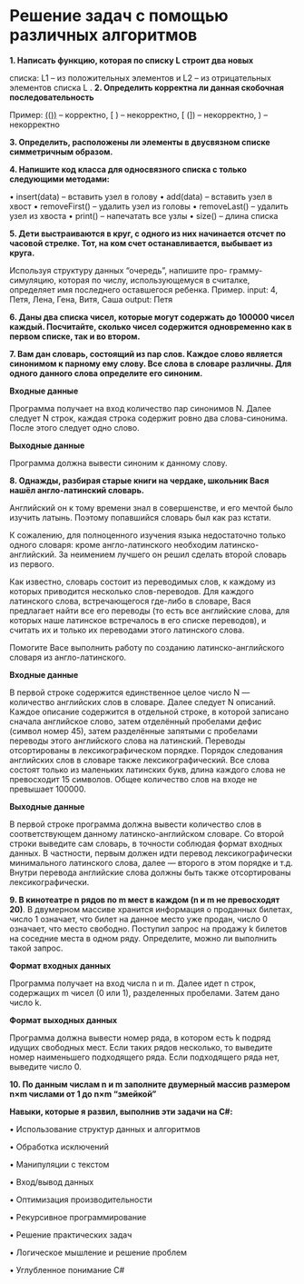 # Решение задач с помощью различных алгоритмов


**1.	Написать функцию, которая по списку L строит два новых**

списка: L1 – из положительных элементов и L2 – из отрицательных элементов списка L
.
**2.	Определить корректна ли данная скобочная последовательность**

Пример: [(())]([]) – корректно, [ ) – некорректно, [ (]) – некорректно, ) – некорректно

**3.	Определить, расположены ли элементы в двусвязном списке симметричным образом.**

**4.	Напишите код класса для односвязного списка с только следующими методами:**

•	insert(data) – вставить узел в голову
•	add(data) – вставить узел в хвост
•	removeFirst() – удалить узел из головы
•	removeLast() – удалить узел из хвоста
•	print() – напечатать все узлы
•	size() – длина списка

**5.	Дети выстраиваются в круг, с одного из них начинается отсчет по часовой стрелке. Тот, на ком счет останавливается, выбывает из круга.** 

Используя структуру данных “очередь”, напишите про- грамму-симуляцию, которая по числу, использующемуся в считалке, определяет имя последнего оставшегося ребенка.
Пример. input: 4, Петя, Лена, Гена, Витя, Саша output: Петя

**6.	Даны два списка чисел, которые могут содержать до 100000 чисел каждый. Посчитайте, сколько чисел содержится одновременно как в первом списке, так и во втором.**

**7.	Вам дан словарь, состоящий из пар слов. Каждое слово является синонимом к парному ему слову. Все слова в словаре различны. Для одного данного слова определите его синоним.**

**Входные данные**

Программа получает на вход количество пар синонимов N. Далее следует N строк, каждая строка содержит ровно два слова-синонима. После этого следует одно слово.

**Выходные данные**

Программа должна вывести синоним к данному слову.

**8.	Однажды, разбирая старые книги на чердаке, школьник Вася нашёл англо-латинский словарь.**

Английский он к тому времени знал в совершенстве, и его мечтой было изучить латынь. Поэтому попавшийся словарь был как раз кстати.

К сожалению, для полноценного изучения языка недостаточно только одного словаря: кроме англо-латинского необходим латинско-английский. За неимением лучшего он решил сделать второй словарь из первого.

Как известно, словарь состоит из переводимых слов, к каждому из которых приводится несколько слов-переводов. Для каждого латинского слова, встречающегося где-либо в словаре, Вася предлагает найти все его переводы (то есть все английские слова, для которых наше латинское встречалось в его списке переводов), и считать их и только их переводами этого латинского слова.

Помогите Васе выполнить работу по созданию латинско-английского словаря из англо-латинского.

**Входные данные**

В первой строке содержится единственное целое число N — количество английских слов в словаре. Далее следует N описаний. Каждое описание содержится в отдельной строке, в которой записано сначала английское слово, затем отделённый пробелами дефис (символ номер 45), затем разделённые запятыми с пробелами переводы этого английского слова на латинский. Переводы отсортированы в лексикографическом порядке. Порядок следования английских слов в словаре также лексикографический.
Все слова состоят только из маленьких латинских букв, длина каждого слова не превосходит 15 символов. Общее количество слов на входе не превышает 100000.

**Выходные данные**

В первой строке программа должна вывести количество слов в соответствующем данному латинско-английском словаре. Со второй строки выведите сам словарь, в точности соблюдая формат входных данных. В частности, первым должен идти перевод лексикографически минимального латинского слова, далее — второго в этом порядке и т.д. Внутри перевода английские слова должны быть также отсортированы лексикографически.

**9.	В кинотеатре n рядов по m мест в каждом (n и m не превосходят 20)**. В двумерном массиве хранится информация о проданных билетах, число 1 означает, что билет на данное место уже продан, число 0 означает, что место свободно. Поступил запрос на продажу k билетов на соседние места в одном ряду. Определите, можно ли выполнить такой запрос.

**Формат входных данных**

Программа получает на вход числа n и m. Далее идет n строк, содержащих m чисел (0 или 1), разделенных пробелами. Затем дано число k.

**Формат выходных данных**

Программа должна вывести номер ряда, в котором есть k подряд идущих свободных мест. Если таких рядов несколько, то выведите номер наименьшего подходящего ряда. Если подходящего ряда нет, выведите число 0.

**10.	По данным числам n и m заполните двумерный массив размером n×m числами от 1 до n×m “змейкой”**

  
    


   
**Навыки, которые я развил, выполнив эти задачи на C#:**


• Использование структур данных и алгоритмов

• Обработка исключений

• Манипуляции с текстом

• Вход/вывод данных

• Оптимизация производительности

• Рекурсивное программирование

• Решение практических задач

• Логическое мышление и решение проблем

• Углубленное понимание C#
